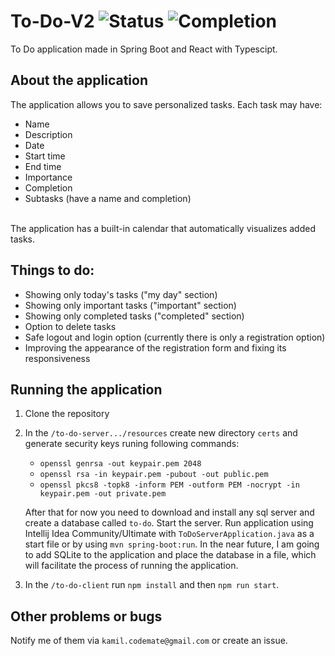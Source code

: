 # To-Do-V2 ![Status](https://img.shields.io/badge/Status-In%20Development-yellow) ![Completion](https://img.shields.io/badge/-Completed%20about%2060%25-green)
To Do application made in Spring Boot and React with Typescipt. 

## About the application
The application allows you to save personalized tasks. Each task may have:
- Name
- Description
- Date
- Start time
- End time
- Importance
- Completion
- Subtasks (have a name and completion)
<br/>
The application has a built-in calendar that automatically visualizes added tasks.

## Things to do: 
- Showing only today's tasks ("my day" section)
- Showing only important tasks ("important" section)
- Showing only completed tasks ("completed" section)
- Option to delete tasks
- Safe logout and login option (currently there is only a registration option)
- Improving the appearance of the registration form and fixing its responsiveness

## Running the application

1. Clone the repository 
2. In the `/to-do-server.../resources` create new directory `certs` and generate security keys runing following commands:
    - `openssl genrsa -out keypair.pem 2048`
    - `openssl rsa -in keypair.pem -pubout -out public.pem` 
    - `openssl pkcs8 -topk8 -inform PEM -outform PEM -nocrypt -in keypair.pem -out private.pem` 
  
    After that for now you need to download and install any sql server and create a database called `to-do`. Start the server. Run application using Intellij Idea Community/Ultimate with `ToDoServerApplication.java` as a start file or by using `mvn spring-boot:run`.
   In the near future, I am going to add SQLite to the application and place the database in a file, which will facilitate the process of running the application.
​ 
4. In the `/to-do-client` run `npm install` and then `npm run start`.

## Other problems or bugs

Notify me of them via `kamil.codemate@gmail.com` or create an issue.

